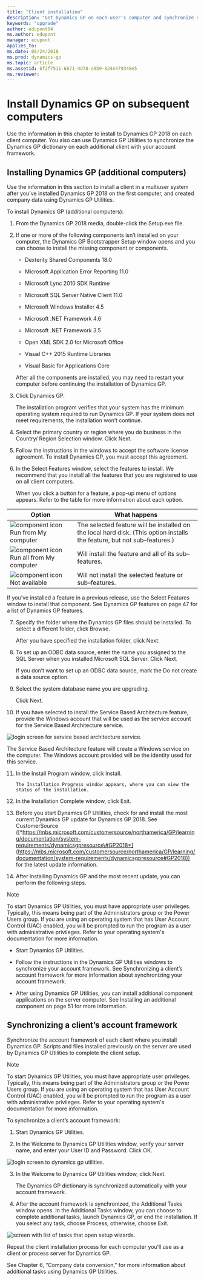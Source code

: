 ```yaml
---
title: "Client installation"
description: "Get Dynamics GP on each user's computer and synchronize data with the server."
keywords: "upgrade"
author: edupont04
ms.author: edupont
manager: edupont
applies_to: 
ms.date: 08/24/2018
ms.prod: dynamics-gp
ms.topic: article
ms.assetid: 6f2f7511-6871-4d78-a9b9-824e479348e5
ms.reviewer: 
---
```


# Install Dynamics GP on subsequent computers

Use the information in this chapter to install to Dynamics GP 2018 on each client computer. You also can use Dynamics GP Utilities to synchronize the Dynamics GP dictionary on each additional client with your account framework.

## Installing Dynamics GP (additional computers)

Use the information in this section to install a client in a multiuser system after you’ve installed Dynamics GP 2018 on the first computer, and created company data using Dynamics GP Utilities.

To install Dynamics GP (additional computers):

1. From the Dynamics GP 2018 media, double-click the Setup.exe file.

2. If one or more of the following components isn’t installed on your computer, the Dynamics GP Bootstrapper Setup window opens and you can choose to install the missing component or components.

    -   Dexterity Shared Components 18.0

    -   Microsoft Application Error Reporting 11.0

    -   Microsoft Lync 2010 SDK Runtime

    -   Microsoft SQL Server Native Client 11.0

    -   Microsoft Windows Installer 4.5

    -   Microsoft .NET Framework 4.6

    -   Microsoft .NET Framework 3.5

    -   Open XML SDK 2.0 for Microsoft Office

    -   Visual C++ 2015 Runtime Libraries

    -   Visual Basic for Applications Core

    After all the components are installed, you may need to restart your computer before continuing the installation of Dynamics GP.

3. Click Dynamics GP.

    The installation program verifies that your system has the minimum operating system required to run Dynamics GP. If your system does not meet requirements, the installation won’t continue.

4. Select the primary country or region where you do business in the Country/ Region Selection window. Click Next.

5. Follow the instructions in the windows to accept the software license agreement. To install Dynamics GP, you must accept this agreement.

6. In the Select Features window, select the features to install. We recommend that you install all the features that you are registered to use on all client computers.

    When you click a button for a feature, a pop-up menu of options appears. Refer to the table for more information about each option.

| Option                                                                         | What happens                                                                                                             |
|--------------------------------------------------------------------------------|--------------------------------------------------------------------------------------------------------------------------|
| ![component icon](media/installed-component.png "Component icon") Run from My computer     | The selected feature will be installed on the local hard disk. (This option installs the feature, but not sub–features.) |  
| ![component icon](media/installed-component.png "Component icon") Run all from My computer | Will install the feature and all of its sub–features.                                                                    |  
| ![component icon](media/not-installed-component.png "Component icon") Not available            | Will not install the selected feature or sub–features.                                                                   |  

If you’ve installed a feature in a previous release, use the Select Features window to install that component. See Dynamics GP features on page 47 for a list of Dynamics GP features.

7. Specify the folder where the Dynamics GP files should be installed. To select a different folder, click Browse.

    After you have specified the installation folder, click Next.

8. To set up an ODBC data source, enter the name you assigned to the SQL Server when you installed Microsoft SQL Server. Click Next.

    If you don’t want to set up an ODBC data source, mark the Do not create a data source option.

9. Select the system database name you are upgrading.

    Click Next.

10. If you have selected to install the Service Based Architecture feature, provide the Windows account that will be used as the service account for the Service Based Architecture service.

![login screen for service based architecture service.](media/service-based-architecture-login.png "Login screen")  

The Service Based Architecture feature will create a Windows service on the computer. The Windows account provided will be the identity used for this service.

11. In the Install Program window, click Install.

        The Installation Progress window appears, where you can view the status of the installation.

12. In the Installation Complete window, click Exit.

13. Before you start Dynamics GP Utilities, check for and install the most current Dynamics GP update for Dynamics GP 2018. See CustomerSource ([*https://mbs.microsoft.com/customersource/northamerica/GP/learning/documentation/system-requirements/dynamicsgpresource\#GP2018*](https://mbs.microsoft.com/customersource/northamerica/GP/learning/documentation/system-requirements/dynamicsgpresource#GP2018)) for the latest update information.

14. After installing Dynamics GP and the most recent update, you can perform the following steps.

> [!NOTE]
> To start Dynamics GP Utilities, you must have appropriate user privileges. Typically, this means being part of the Administrators group or the Power Users group. If you are using an operating system that has User Account Control (UAC) enabled, you will be prompted to run the program as a user with administrative privileges. Refer to your operating system's documentation for more information.  

-   Start Dynamics GP Utilities.

-   Follow the instructions in the Dynamics GP Utilities windows to synchronize your account framework. See Synchronizing a client’s account framework for more information about synchronizing your account framework.

-   After using Dynamics GP Utilities, you can install additional component applications on the server computer. See Installing an additional component on page 51 for more information.

## Synchronizing a client’s account framework

Synchronize the account framework of each client where you install Dynamics GP. Scripts and files installed previously on the server are used by Dynamics GP Utilities to complete the client setup.

> [!NOTE]
> To start Dynamics GP Utilities, you must have appropriate user privileges. Typically, this means being part of the Administrators group or the Power Users group. If you are using an operating system that has User Account Control (UAC) enabled, you will be prompted to run the program as a user with administrative privileges. Refer to your operating system's documentation for more information.  

To synchronize a client’s account framework:

1. Start Dynamics GP Utilities.

2. In the Welcome to Dynamics GP Utilities window, verify your server name, and enter your User ID and Password. Click OK.

![login screen to dynamics gp utilities.](media/gp-utilities-2.png "Login screen")  

3. In the Welcome to Dynamics GP Utilities window, click Next.

    The Dynamics GP dictionary is synchronized automatically with your account framework.

4. After the account framework is synchronized, the Additional Tasks window opens. In the Additional Tasks window, you can choose to complete additional tasks, launch Dynamics GP, or end the installation. If you select any task, choose Process; otherwise, choose Exit.

![screen with list of tasks that open setup wizards.](media/gp-utilities-15.png "Task selector")  

Repeat the client installation process for each computer you’ll use as a client or process server for Dynamics GP.

See Chapter 6, “Company data conversion,” for more information about additional tasks using Dynamics GP Utilities.
